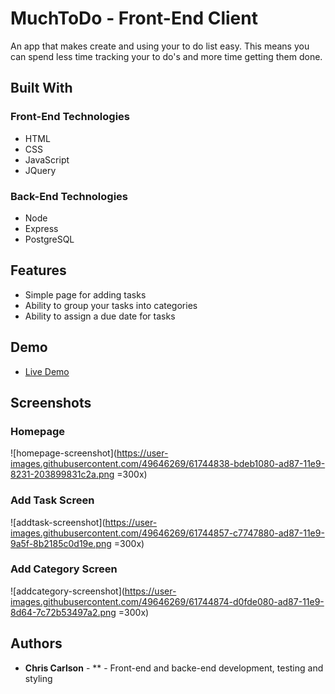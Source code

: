 # MuchToDo - Front-End Client
An app that makes create and using your to do list easy. This means you can spend less time tracking your to do's and more time getting them done.

## Built With

### Front-End Technologies
* HTML
* CSS
* JavaScript
* JQuery

### Back-End Technologies
* Node
* Express
* PostgreSQL

## Features
* Simple page for adding tasks
* Ability to group your tasks into categories
* Ability to assign a due date for tasks

## Demo

- [Live Demo](https://muchtodo-client.now.sh/)

## Screenshots

### Homepage
![homepage-screenshot](https://user-images.githubusercontent.com/49646269/61744838-bdeb1080-ad87-11e9-8231-203899831c2a.png =300x)

### Add Task Screen
![addtask-screenshot](https://user-images.githubusercontent.com/49646269/61744857-c7747880-ad87-11e9-9a5f-8b2185c0d19e.png =300x)

### Add Category Screen
![addcategory-screenshot](https://user-images.githubusercontent.com/49646269/61744874-d0fde080-ad87-11e9-8d64-7c72b53497a2.png =300x)

## Authors
* **Chris Carlson** - ** - Front-end and backe-end development, testing and styling






